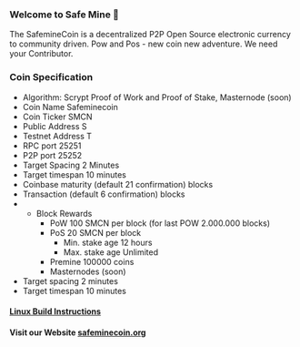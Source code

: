 ### Welcome to Safe Mine 👋

<!--
**safeminecoin/safeminecoin** is a ✨ _special_ ✨ repository because its `README.md` (this file) appears on your GitHub profile.

Here are some ideas to get you started:

- 🔭 I’m currently working on ...
- 🌱 I’m currently learning ...
- 👯 I’m looking to collaborate on ...
- 🤔 I’m looking for help with ...
- 💬 Ask me about ...
- 📫 How to reach me: ...
- 😄 Pronouns: ...
- ⚡ Fun fact: ...
-->
The SafemineCoin is a decentralized P2P Open Source electronic currency to community driven. Pow and Pos - new coin new adventure.
We need your Contributor.

### Coin Specification
* Algorithm: Scrypt Proof of Work and Proof of Stake, Masternode (soon)
* Coin Name    Safeminecoin
* Coin Ticker  SMCN
* Public Address  S
* Testnet Address T
* RPC port	25251
* P2P port	25252
* Target Spacing    2 Minutes
* Target timespan   10 minutes
* Coinbase maturity (default 21 confirmation) blocks
* Transaction (default 6 confirmation) blocks
* * Block Rewards
	* PoW   100 SMCN per block (for last POW 2.000.000 blocks)
	* PoS   20 SMCN per block
	  *  Min. stake age   12 hours
	  *  Max. stake age   Unlimited
	* Premine  100000 coins
	* Masternodes (soon)
* Target spacing    2 minutes
* Target timespan   10 minutes
 
#### [Linux Build Instructions](https://github.com/safeminecoin/safeminecoin/blob/master/doc/build-unix.md)

#### Visit our Website [safeminecoin.org](http://safeminecoin.org/)


